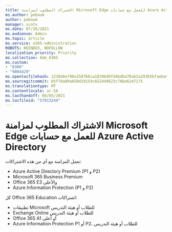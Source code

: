 ```yaml
---
title: الاشتراك المطلوب لمزامنة Microsoft Edge للعمل مع حسابات Azure Active Directory
ms.author: pebaum
author: pebaum
manager: scotv
ms.date: 07/26/2021
ms.audience: Admin
ms.topic: article
ms.service: o365-administration
ROBOTS: NOINDEX, NOFOLLOW
localization_priority: Priority
ms.collection: Adm_O365
ms.custom:
- "8306"
- "9004429"
ms.openlocfilehash: 1238d6ef90a158766ca1829bd9fd4bdba76ab2a29305bfaeba90d2ddfaf76ccb
ms.sourcegitcommit: b5f7da89a650d2915dc652449623c78be6247175
ms.translationtype: MT
ms.contentlocale: ar-SA
ms.lasthandoff: 08/05/2021
ms.locfileid: "57813244"
---
```

# <a name="subscription-needed-for-microsoft-edge-sync-to-work-with-azure-active-directory-accounts"></a>الاشتراك المطلوب لمزامنة Microsoft Edge للعمل مع حسابات Azure Active Directory

تعمل المزامنة مع أي من هذه الاشتراكات:

- Azure Active Directory Premium (P1 و P2)
- Microsoft 365 Business Premium
- Office 365 E3 والأعلى
- Azure Information Protection (P1 و P2)

كل Office 365 Education اشتراكات:

- تطبيقات Microsoft للطلاب أو هيئة التدريس
- Exchange Online للطلاب أو هيئة التدريس
- Office 365 A1 أو أعلى
- Azure Information Protection P1 أو P2، للطلاب أو هيئة التدريس



